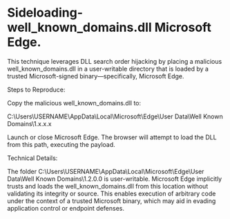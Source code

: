 # Sideloading-well_known_domains.dll  Microsoft Edge.

This technique leverages DLL search order hijacking by placing a malicious well_known_domains.dll in a user-writable directory that is loaded by a trusted Microsoft-signed binary—specifically, Microsoft Edge.

Steps to Reproduce:

Copy the malicious well_known_domains.dll to:

C:\Users\USERNAME\AppData\Local\Microsoft\Edge\User Data\Well Known Domains\1.x.x.x

Launch or close Microsoft Edge. The browser will attempt to load the DLL from this path, executing the payload.

Technical Details:

The folder C:\Users\USERNAME\AppData\Local\Microsoft\Edge\User Data\Well Known Domains\1.2.0.0 is user-writable.
Microsoft Edge implicitly trusts and loads the well_known_domains.dll from this location without validating its integrity or source.
This enables execution of arbitrary code under the context of a trusted Microsoft binary, which may aid in evading application control or endpoint defenses.
